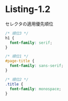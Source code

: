 # Listing-1.2

セレクタの適用優先順位

```css
/* 順位3 */
h1 {
  font-family: serif;
}

/* 順位1 */
#page-title {
  font-family: sans-serif;
}

/* 順位2 */
.title {
  font-family: monospace;
}
```
